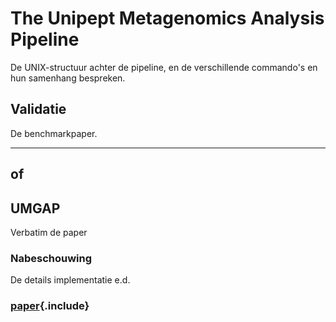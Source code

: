 # The Unipept Metagenomics Analysis Pipeline

De UNIX-structuur achter de pipeline, en de verschillende commando's en hun samenhang bespreken.

## Validatie

De benchmarkpaper.

---
of
---

## UMGAP

Verbatim de paper

### Nabeschouwing

De details implementatie e.d.

### [paper](paper.md){.include}
